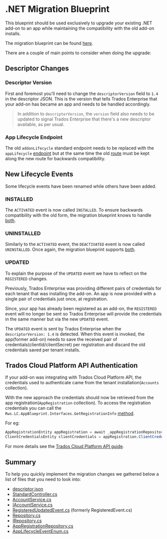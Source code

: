 # .NET Migration Blueprint

This blueprint should be used exclusively to upgrade your existing .NET add-on to an app while maintaining the compatibility with the old add-on installs.

The migration blueprint can be found [here](https://github.com/RWS/language-cloud-extensibility/tree/main/blueprints/dotNetAppMigrationBlueprint).

There are a couple of main points to consider when doing the upgrade:

## Descriptor Changes

### Descriptor Version

First and foremost you'll need to change the `descriptorVersion` field to `1.4` in the descriptor JSON. This is the version that tells Trados Enterprise that your add-on has became an app and needs to be handled accordingly.

> In addition to `descriptorVersion`, the `version` field also needs to be updated to signal Trados Enterprise that there's a new descriptor available, as per usual.

### App Lifecycle Endpoint

The old `addonLifecycle` standard endpoint needs to be replaced with the `appLifecycle` [endpoint](https://github.com/RWS/language-cloud-extensibility/blob/main/blueprints/dotNetAppMigrationBlueprint/Rws.LC.AppBlueprint/descriptor.json#L56) but at the same time  the old [route](https://github.com/RWS/language-cloud-extensibility/blob/app_updates/blueprints/dotNetAppMigrationBlueprint/Rws.LC.AppBlueprint/Controllers/StandardController.cs#L128-L129) must be kept along the new route for backwards compatibility.

## New Lifecycle Events

Some lifecycle events have been renamed while others have been added.

### INSTALLED

The `ACTIVATED` event is now called `INSTALLED`. To ensure backwards compatibility with the old form, the migration blueprint knows to handle [both](https://github.com/RWS/language-cloud-extensibility/blob/main/blueprints/dotNetAppMigrationBlueprint/Rws.LC.AppBlueprint/Controllers/StandardController.cs#L155-L156).

### UNINSTALLED

Similarly to the `ACTIVATED` event, the `DEACTIVATED` event is now called `UNINSTALLED`. Once again, the migration blueprint supports [both](https://github.com/RWS/language-cloud-extensibility/blob/main/blueprints/dotNetAppMigrationBlueprint/Rws.LC.AppBlueprint/Controllers/StandardController.cs#L161-L162).

### UPDATED

To explain the purpose of the `UPDATED` event we have to reflect on the `REGISTERED` changes. 

Previously, Trados Enterprise was providing different pairs of credentials for each tenant that was installing the add-on. An app is now provided with a single pair of credentials just once, at registration.

Since, your app has already been registered as an add-on, the `REGISTERED` event will no longer be sent so Trados Enterprise will provide the credentials in the same manner but via the new `UPDATED` event.

The `UPDATED` event is sent by Trados Enterprise when the `descriptorVersion: 1.4` is detected. When this event is invoked, the app(former add-on) needs to save the received pair of credentials(clientId/clientSecret) per registration and discard the old credentials saved per tenant installs.

## Trados Cloud Platform API Authentication

If your add-on was integrating with Trados Cloud Platform API, the credentials used to authenticate came from the tenant installation(`Accounts` collection). 

With the new approach the credentials should now be retrieved from the app registration(`AppRegistration` collection). To access the registration credentials you can call the `Rws.LC.AppBlueprint.Interfaces.GetRegistrationInfo` [method](https://github.com/RWS/language-cloud-extensibility/blob/main/blueprints/dotNetAppMigrationBlueprint/Rws.LC.AppBlueprint/Interfaces/IAppRegistrationRepository.cs#L19).

For eg:
```csharp
AppRegistrationEntity appRegistration = await _appRegistrationRepository.GetRegistrationInfo().ConfigureAwait(false);
ClientCredentialsEntity clientCredentials = appRegistration.ClientCredentials;
```

For more details see the [Trados Cloud Platform API guide](../Language-Cloud-API.md#Credentials).

## Summary

To help you quickly implement the migration changes we gathered below a list of files that you need to look into:

- [descriptor.json](https://github.com/RWS/language-cloud-extensibility/blob/main/blueprints/dotNetAppMigrationBlueprint/Rws.LC.AppBlueprint/descriptor.json)
- [StandardController.cs](https://github.com/RWS/language-cloud-extensibility/blob/main/blueprints/dotNetAppMigrationBlueprint/Rws.LC.AppBlueprint/Controllers/StandardController.cs)
- [AccountService.cs](https://github.com/RWS/language-cloud-extensibility/blob/main/blueprints/dotNetAppMigrationBlueprint/Rws.LC.AppBlueprint/Services/AccountService.cs)
- [IAccountService.cs](https://github.com/RWS/language-cloud-extensibility/blob/main/blueprints/dotNetAppMigrationBlueprint/Rws.LC.AppBlueprint/Interfaces/IAccountService.cs)
- [RegisteredUpdatedEvent.cs](https://github.com/RWS/language-cloud-extensibility/blob/main/blueprints/dotNetAppMigrationBlueprint/Rws.LC.AppBlueprint/Models/RegisteredUpdatedEvent.cs) (formerly RegisteredEvent.cs)
- [Repository.cs](https://github.com/RWS/language-cloud-extensibility/blob/main/blueprints/dotNetAppMigrationBlueprint/Rws.LC.AppBlueprint/DAL/Repository.cs)
- [IRepository.cs](https://github.com/RWS/language-cloud-extensibility/blob/main/blueprints/dotNetAppMigrationBlueprint/Rws.LC.AppBlueprint/Interfaces/IRepository.cs)
- [AppRegistrationRepository.cs](https://github.com/RWS/language-cloud-extensibility/blob/main/blueprints/dotNetAppMigrationBlueprint/Rws.LC.AppBlueprint/DAL/AppRegistrationRepository.cs)
- [AppLifecycleEventEnum.cs](https://github.com/RWS/language-cloud-extensibility/blob/main/blueprints/dotNetAppMigrationBlueprint/Rws.LC.AppBlueprint/Enums/AppLifecycleEventEnum.cs)
